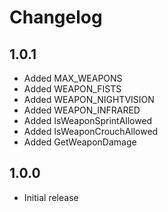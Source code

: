 # Changelog

## 1.0.1
- Added MAX_WEAPONS
- Added WEAPON_FISTS
- Added WEAPON_NIGHTVISION
- Added WEAPON_INFRARED
- Added IsWeaponSprintAllowed
- Added IsWeaponCrouchAllowed
- Added GetWeaponDamage

## 1.0.0
- Initial release
